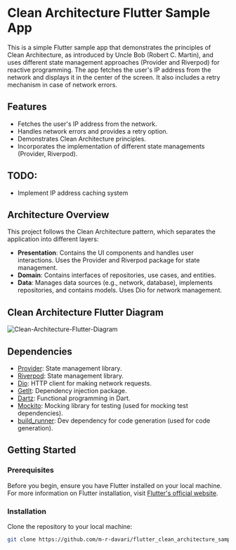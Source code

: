 # Clean Architecture Flutter Sample App

This is a simple Flutter sample app that demonstrates the principles of Clean Architecture, as introduced by Uncle Bob (Robert C. Martin), and uses different state management approaches (Provider and Riverpod) for reactive programming. The app fetches the user's IP address from the network and displays it in the center of the screen. It also includes a retry mechanism in case of network errors.

## Features

- Fetches the user's IP address from the network.
- Handles network errors and provides a retry option.
- Demonstrates Clean Architecture principles.
- Incorporates the implementation of different state managements (Provider, Riverpod).

## TODO:
- Implement IP address caching system

## Architecture Overview

This project follows the Clean Architecture pattern, which separates the application into different layers:

- **Presentation**: Contains the UI components and handles user interactions. Uses the Provider and Riverpod package for state management.
- **Domain**: Contains interfaces of repositories, use cases, and entities.
- **Data**: Manages data sources (e.g., network, database), implements repositories, and contains models. Uses Dio for network management.

## Clean Architecture Flutter Diagram

![Clean-Architecture-Flutter-Diagram](https://i0.wp.com/resocoder.com/wp-content/uploads/2019/08/Clean-Architecture-Flutter-Diagram.png?w=556&ssl=1)

## Dependencies

- [Provider](https://pub.dev/packages/provider): State management library.
- [Riverpod](https://pub.dev/packages/flutter_riverpod): State management library.
- [Dio](https://pub.dev/packages/dio): HTTP client for making network requests.
- [GetIt](https://pub.dev/packages/get_it): Dependency injection package.
- [Dartz](https://pub.dev/packages/dartz): Functional programming in Dart.
- [Mockito](https://pub.dev/packages/mockito): Mocking library for testing (used for mocking test dependencies).
- [build_runner](https://pub.dev/packages/build_runner): Dev dependency for code generation (used for code generation).

## Getting Started

### Prerequisites

Before you begin, ensure you have Flutter installed on your local machine. For more information on Flutter installation, visit [Flutter's official website](https://flutter.dev/docs/get-started/install).

### Installation

Clone the repository to your local machine:

   ```bash
   git clone https://github.com/m-r-davari/flutter_clean_architecture_sample.git
